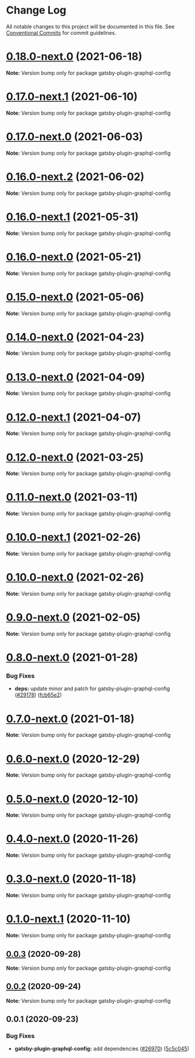 # Change Log

All notable changes to this project will be documented in this file.
See [Conventional Commits](https://conventionalcommits.org) for commit guidelines.

# [0.18.0-next.0](https://github.com/gatsbyjs/gatsby/compare/gatsby-plugin-graphql-config@0.17.0-next.1...gatsby-plugin-graphql-config@0.18.0-next.0) (2021-06-18)

**Note:** Version bump only for package gatsby-plugin-graphql-config

# [0.17.0-next.1](https://github.com/gatsbyjs/gatsby/compare/gatsby-plugin-graphql-config@0.17.0-next.0...gatsby-plugin-graphql-config@0.17.0-next.1) (2021-06-10)

**Note:** Version bump only for package gatsby-plugin-graphql-config

# [0.17.0-next.0](https://github.com/gatsbyjs/gatsby/compare/gatsby-plugin-graphql-config@0.16.0-next.2...gatsby-plugin-graphql-config@0.17.0-next.0) (2021-06-03)

**Note:** Version bump only for package gatsby-plugin-graphql-config

# [0.16.0-next.2](https://github.com/gatsbyjs/gatsby/compare/gatsby-plugin-graphql-config@0.16.0-next.1...gatsby-plugin-graphql-config@0.16.0-next.2) (2021-06-02)

**Note:** Version bump only for package gatsby-plugin-graphql-config

# [0.16.0-next.1](https://github.com/gatsbyjs/gatsby/compare/gatsby-plugin-graphql-config@0.16.0-next.0...gatsby-plugin-graphql-config@0.16.0-next.1) (2021-05-31)

**Note:** Version bump only for package gatsby-plugin-graphql-config

# [0.16.0-next.0](https://github.com/gatsbyjs/gatsby/compare/gatsby-plugin-graphql-config@0.15.0-next.0...gatsby-plugin-graphql-config@0.16.0-next.0) (2021-05-21)

**Note:** Version bump only for package gatsby-plugin-graphql-config

# [0.15.0-next.0](https://github.com/gatsbyjs/gatsby/compare/gatsby-plugin-graphql-config@0.14.0-next.0...gatsby-plugin-graphql-config@0.15.0-next.0) (2021-05-06)

**Note:** Version bump only for package gatsby-plugin-graphql-config

# [0.14.0-next.0](https://github.com/gatsbyjs/gatsby/compare/gatsby-plugin-graphql-config@0.13.0-next.0...gatsby-plugin-graphql-config@0.14.0-next.0) (2021-04-23)

**Note:** Version bump only for package gatsby-plugin-graphql-config

# [0.13.0-next.0](https://github.com/gatsbyjs/gatsby/compare/gatsby-plugin-graphql-config@0.12.0-next.1...gatsby-plugin-graphql-config@0.13.0-next.0) (2021-04-09)

**Note:** Version bump only for package gatsby-plugin-graphql-config

# [0.12.0-next.1](https://github.com/gatsbyjs/gatsby/compare/gatsby-plugin-graphql-config@0.12.0-next.0...gatsby-plugin-graphql-config@0.12.0-next.1) (2021-04-07)

**Note:** Version bump only for package gatsby-plugin-graphql-config

# [0.12.0-next.0](https://github.com/gatsbyjs/gatsby/compare/gatsby-plugin-graphql-config@0.11.0-next.0...gatsby-plugin-graphql-config@0.12.0-next.0) (2021-03-25)

**Note:** Version bump only for package gatsby-plugin-graphql-config

# [0.11.0-next.0](https://github.com/gatsbyjs/gatsby/compare/gatsby-plugin-graphql-config@0.10.0-next.1...gatsby-plugin-graphql-config@0.11.0-next.0) (2021-03-11)

**Note:** Version bump only for package gatsby-plugin-graphql-config

# [0.10.0-next.1](https://github.com/gatsbyjs/gatsby/compare/gatsby-plugin-graphql-config@0.10.0-next.0...gatsby-plugin-graphql-config@0.10.0-next.1) (2021-02-26)

**Note:** Version bump only for package gatsby-plugin-graphql-config

# [0.10.0-next.0](https://github.com/gatsbyjs/gatsby/compare/gatsby-plugin-graphql-config@0.9.0-next.0...gatsby-plugin-graphql-config@0.10.0-next.0) (2021-02-26)

**Note:** Version bump only for package gatsby-plugin-graphql-config

# [0.9.0-next.0](https://github.com/gatsbyjs/gatsby/compare/gatsby-plugin-graphql-config@0.8.0-next.0...gatsby-plugin-graphql-config@0.9.0-next.0) (2021-02-05)

**Note:** Version bump only for package gatsby-plugin-graphql-config

# [0.8.0-next.0](https://github.com/gatsbyjs/gatsby/compare/gatsby-plugin-graphql-config@0.7.0-next.0...gatsby-plugin-graphql-config@0.8.0-next.0) (2021-01-28)

### Bug Fixes

- **deps:** update minor and patch for gatsby-plugin-graphql-config ([#29178](https://github.com/gatsbyjs/gatsby/issues/29178)) ([fcb65e2](https://github.com/gatsbyjs/gatsby/commit/fcb65e2e52135b0866277df35dec40f35f7873d1))

# [0.7.0-next.0](https://github.com/gatsbyjs/gatsby/compare/gatsby-plugin-graphql-config@0.6.0-next.0...gatsby-plugin-graphql-config@0.7.0-next.0) (2021-01-18)

**Note:** Version bump only for package gatsby-plugin-graphql-config

# [0.6.0-next.0](https://github.com/gatsbyjs/gatsby/compare/gatsby-plugin-graphql-config@0.5.0-next.0...gatsby-plugin-graphql-config@0.6.0-next.0) (2020-12-29)

**Note:** Version bump only for package gatsby-plugin-graphql-config

# [0.5.0-next.0](https://github.com/gatsbyjs/gatsby/compare/gatsby-plugin-graphql-config@0.4.0-next.0...gatsby-plugin-graphql-config@0.5.0-next.0) (2020-12-10)

**Note:** Version bump only for package gatsby-plugin-graphql-config

# [0.4.0-next.0](https://github.com/gatsbyjs/gatsby/compare/gatsby-plugin-graphql-config@0.3.0-next.0...gatsby-plugin-graphql-config@0.4.0-next.0) (2020-11-26)

**Note:** Version bump only for package gatsby-plugin-graphql-config

# [0.3.0-next.0](https://github.com/gatsbyjs/gatsby/compare/gatsby-plugin-graphql-config@0.2.0-next.0...gatsby-plugin-graphql-config@0.3.0-next.0) (2020-11-18)

**Note:** Version bump only for package gatsby-plugin-graphql-config

# [0.1.0-next.1](https://github.com/gatsbyjs/gatsby/compare/gatsby-plugin-graphql-config@0.1.0-next.0...gatsby-plugin-graphql-config@0.1.0-next.1) (2020-11-10)

**Note:** Version bump only for package gatsby-plugin-graphql-config

## [0.0.3](https://github.com/gatsbyjs/gatsby/compare/gatsby-plugin-graphql-config@0.0.2...gatsby-plugin-graphql-config@0.0.3) (2020-09-28)

**Note:** Version bump only for package gatsby-plugin-graphql-config

## [0.0.2](https://github.com/gatsbyjs/gatsby/compare/gatsby-plugin-graphql-config@0.0.1...gatsby-plugin-graphql-config@0.0.2) (2020-09-24)

**Note:** Version bump only for package gatsby-plugin-graphql-config

## 0.0.1 (2020-09-23)

### Bug Fixes

- **gatsby-plugin-graphql-config:** add dependencies ([#26970](https://github.com/gatsbyjs/gatsby/issues/26970)) ([5c5c045](https://github.com/gatsbyjs/gatsby/commit/5c5c045ea1da84d7a788a69963752fce2cfe08d8))
